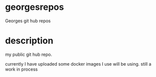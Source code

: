 # georgesrepos
Georges git hub repos

# description
my public git hub repo. 

currently I have uploaded some docker images I use will be using. still a work in process
